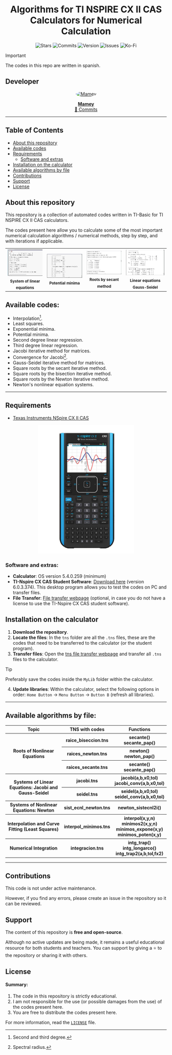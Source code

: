 <p align="center">
    <h1 align="center">Algorithms for TI NSPIRE CX II CAS Calculators for Numerical Calculation</h1>
</p>

<p align="center">
    <img src="https://img.shields.io/github/stars/ImMamey/numeric-calc-ticxinspireII-code?color=white" alt="Stars"/>
    <img src="https://img.shields.io/github/commit-activity/t/ImMamey/numeric-calc-ticxinspireII-code?color=white" alt="Commits"/>
    <img src="https://img.shields.io/github/v/release/ImMamey/numeric-calc-ticxinspireII-code?color=white" alt="Version"/>
    <img src="https://img.shields.io/github/issues/ImMamey/numeric-calc-ticxinspireII-code?color=white" alt="Issues"/>
    <img src="https://img.shields.io/badge/Ko--fi-F16061?style=flat-square&logo=ko-fi&logoColor=white" alt="Ko-Fi"/>
</p>

> [!IMPORTANT]
> The codes in this repo are written in spanish.

## Developer
<p align="center">
  <a href="https://github.com/ImMamey" rel="nofollow">
    <img src="https://avatars.githubusercontent.com/u/32584037?v=4" width="150px;" alt="Mamey" style="border-radius:50%;">
  </a>
</p>
<p align="center">
  <a href="https://github.com/ImMamey" rel="nofollow"><b>Mamey</b></a><br>
  <a href="https://github.com/ImMamey/numeric-calc-ticxinspireII-code/commits?author=ImMamey" title="Commits">📖 Commits</a>
</p>

---
## Table of Contents
- [About this repository](#about-this-repository)
- [Available codes](#available-codes)
- [Requirements](#requirements)
    - [Software and extras](#software-and-extras)
- [Installation on the calculator](#installation-on-the-calculator)
- [Available algorithms by file](#available-algorithms-by-file)
- [Contributions](#contributions)
- [Support](#support)
- [License](#license)

## About this repository

This repository is a collection of automated codes written in TI-Basic for TI NSPIRE CX II CAS calculators.

The codes present here allow you to calculate some of the most important numerical calculation algorithms / numerical methods, step by step, and with iterations if applicable.

<table align="center" border="0">
<tr>
    <td align="center"><img src="images/example.png" width="300px;" alt="" style="max-width:100%;"><br><sub><b>System of linear equations</b></sub></td>
    <td align="center"><img src="images/example2.png" width="330px;" alt="" style="max-width:100%;"><br><sub><b>Potential minima</b></sub></td>
    <td align="center"><img src="images/example3.png" width="350px;" alt="" style="max-width:100%;"><br><sub><b>Roots by secant method</b></sub></td>
    <td align="center"><img src="images/example4.png" width="350px;" alt="" style="max-width:100%;"><br><sub><b>Linear equations Gauss-Seidel</b></sub></td>
</tr>
</table>


## Available codes:
* Interpolation[^1].
* Least squares.
* Exponential minima.
* Potential minima.
* Second degree linear regression.
* Third degree linear regression.
* Jacobi iterative method for matrices.
* Convergence for Jacobi[^2].
* Gauss-Seidel iterative method for matrices.
* Square roots by the secant iterative method.
* Square roots by the bisection iterative method.
* Square roots by the Newton iterative method.
* Newton's nonlinear equation systems.

[^1]: Second and third degree.
[^2]: Spectral radius.

---

## Requirements
* [Texas Instruments NSpire CX II CAS](https://education.ti.com/en/products/calculators/graphing-calculators/ti-nspire-cx-ii-cx-ii-cas)
<p align="center">
    <img src="images\calc.png" title="calculator" width="300">
</p>

### Software and extras:
* **Calculator**: OS version 5.4.0.259 (minimum)
* **TI-Nspire CX CAS Student Software**: [Download here](https://education.ti.com/en/software/details/en/36BE84F974E940C78502AA47492887AB/ti-nspirecxcas_pc_full) (version 6.0.3.374). This desktop program allows you to test the codes on PC and transfer files.
* **File Transfer**: [File transfer webpage](https://nspireconnect.ti.com/nsc/file-transfer) (optional, in case you do not have a license to use the TI-Nspire CX CAS student software).

## Installation on the calculator

1. **Download the repository**.
2. **Locate the files**: In the `tns` folder are all the `.tns` files, these are the codes that need to be transferred to the calculator (or the student program).
3. **Transfer files**: Open the [tns file transfer webpage](https://nspireconnect.ti.com/nsc/file-transfer) and transfer all `.tns` files to the calculator.

> [!TIP]
> Preferably save the codes inside the `MyLib` folder within the calculator.

4. **Update libraries**: Within the calculator, select the following options in order: `Home Button` → `Menu Button` → `Button B` (refresh all libraries).

---

## Available algorithms by file:

<table style="width:100%">
    <tr>
       <th> Topic </th>
       <th> TNS with codes </th>
       <th> Functions</th>
    </tr>
    <tr>
        <th rowspan="3">Roots of Nonlinear Equations</th>
        <th> raice_biseccion.tns </th>
        <th> secante()<br> secante_pap()</th>
    </tr>
    <tr>
        <th>raices_newton.tns</th>
        <th>newton() <br> newton_pap() </th>
    </tr>
    <tr>
        <th>raices_secante.tns</th>
        <th>secante() <br> secante_pap()</th>
    </tr>
    <tr>
        <th rowspan="2"> Systems of Linear Equations: Jacobi and Gauss-Seidel</th>
        <th> jacobi.tns  </th>
        <th> jacobi(a,b,x0,tol) <br> jacobi_conv(a,b,x0,tol)</th>
    </tr>
    <tr>
        <th> seidel.tns </th>
        <th> seidel(a,b,x0,tol) <br> seidel_conv(a,b,x0,tol)</th>
    </tr>
    <tr>
        <th> Systems of Nonlinear Equations: Newton</th>
        <th>sist_ecnl_newton.tns</th>
        <th>newton_sistecnl2i()</th>
    </tr>
    <tr>
        <th>Interpolation and Curve Fitting (Least Squares)</th>
        <th>interpol_minimos.tns</th>
        <th>
        interpol(x,y,n) <br> minimos2(x,y,n) <br> minimos_expone(x,y) <br> minimos_poten(x,y)
        </th>
    </tr>
    <tr>
        <th>Numerical Integration</th>
        <th> integracion.tns</th>
        <th> intg_trap() <br> intg_longarco() <br> intg_trap2(a,b,tol,fx2)</th>
    </tr>
</table>

---
## Contributions

This code is not under active maintenance.

However, if you find any errors, please create an issue in the repository so it can be reviewed.

## Support

The content of this repository is **free and open-source**.

Although no active updates are being made, it remains a useful educational resource for both students and teachers. You can support by giving a ⭐ to the repository or sharing it with others.

## License
#### Summary:
1. The code in this repository is strictly educational.
2. I am not responsible for the use (or possible damages from the use) of the codes present here.
3. You are free to distribute the codes present here.

For more information, read the [`LICENSE`](resources/legal/LICENSE) file.